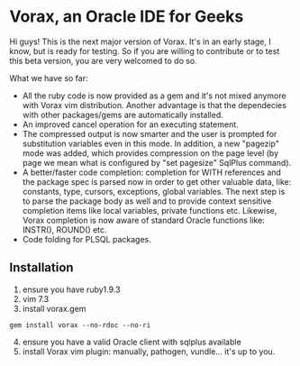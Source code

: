 # Vorax, an Oracle IDE for Geeks

Hi guys! This is the next major version of Vorax. It's in an early
stage, I know, but is ready for testing. So if you are willing to 
contribute or to test this beta version, you are very welcomed to
do so.

What we have so far:

* All the ruby code is now provided as a gem and it's not mixed
anymore with Vorax vim distribution. Another advantage is that
the dependecies with other packages/gems are automatically 
installed.
* An improved cancel operation for an executing statement.
* The compressed output is now smarter and the user is prompted 
for substitution variables even in this mode. In addition, a new 
"pagezip" mode was added, which provides compression on the
page level (by page we mean what is configured by "set pagesize"
SqlPlus command).
* A better/faster code completion: completion for WITH references
and the package spec is parsed now in order to get other valuable
data, like: constants, type, cursors, exceptions, global 
variables. The next step is to parse the package body as well and
to provide context sensitive completion items like local variables,
private functions etc. Likewise, Vorax completion is now aware
of standard Oracle functions like: INSTR(), ROUND() etc.
* Code folding for PLSQL packages.

## Installation

1. ensure you have ruby1.9.3
2. vim 7.3
3. install vorax.gem

```
gem install vorax --no-rdoc --no-ri
```

4. ensure you have a valid Oracle client with sqlplus available
5. install Vorax vim plugin: manually, pathogen, vundle... it's up
to you.

